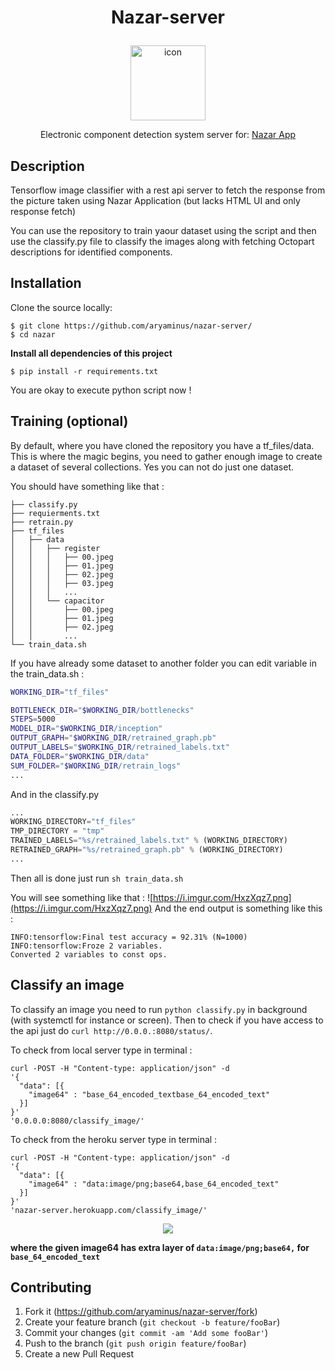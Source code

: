 # <p align="center"> Nazar-server </p>
<p align="center">
  <img alt="icon" src="https://i.imgur.com/dcLEEIn.png" width="120" height="120"> 
</p>
<p align="center">Electronic component detection system server for: <a href="https://github.com/aryaminus/nazar" target="_blank">Nazar App</a>
</p>

## Description
Tensorflow image classifier with a rest api server to fetch the response from the picture taken using Nazar Application (but lacks HTML UI and only response fetch)

You can use the repository to train yaour dataset using the script and then use the classify.py file to classify the images along with fetching Octopart descriptions for identified components.

## Installation 

Clone the source locally:
```
$ git clone https://github.com/aryaminus/nazar-server/
$ cd nazar
```
**Install all dependencies of this project**
```
$ pip install -r requirements.txt
```

You are okay to execute python script now !

## Training (optional)

By default, where you have cloned the repository you have a tf_files/data. This is where the magic begins, you need to gather enough image to create a dataset of several collections. 
Yes you can not do just one dataset.

You should have something like that :

```
├── classify.py
├── requierments.txt
├── retrain.py
├── tf_files
│   ├── data
│   │   ├── register
│   │   │   ├── 00.jpeg
│   │   │   ├── 01.jpeg
│   │   │   ├── 02.jpeg
│   │   │   ├── 03.jpeg
│   │   │   ...
│   │   └── capacitor
│   │       ├── 00.jpeg
│   │       ├── 01.jpeg
│   │       ├── 02.jpeg
│   │       ...
└── train_data.sh
```

If you have already some dataset to another folder you can edit variable in the train_data.sh :

```sh
WORKING_DIR="tf_files"

BOTTLENECK_DIR="$WORKING_DIR/bottlenecks"
STEPS=5000
MODEL_DIR="$WORKING_DIR/inception"
OUTPUT_GRAPH="$WORKING_DIR/retrained_graph.pb"
OUTPUT_LABELS="$WORKING_DIR/retrained_labels.txt"
DATA_FOLDER="$WORKING_DIR/data"
SUM_FOLDER="$WORKING_DIR/retrain_logs"
...
```

And in the classify.py

```python
...
WORKING_DIRECTORY="tf_files"
TMP_DIRECTORY = "tmp"
TRAINED_LABELS="%s/retrained_labels.txt" % (WORKING_DIRECTORY)
RETRAINED_GRAPH="%s/retrained_graph.pb" % (WORKING_DIRECTORY)
...
```

Then all is done just run `sh train_data.sh`

You will see something like that : 
![https://i.imgur.com/HxzXqz7.png](https://i.imgur.com/HxzXqz7.png)
And the end output is something like this :
```
INFO:tensorflow:Final test accuracy = 92.31% (N=1000)
INFO:tensorflow:Froze 2 variables.
Converted 2 variables to const ops.
```

## Classify an image

To classify an image you need to run `python classify.py` in background (with systemctl for instance or screen).
Then to check if you have access to the api just do `curl http://0.0.0.:8080/status/`.

To check from local server type in terminal :

```curl
curl -POST -H "Content-type: application/json" -d 
'{
  "data": [{
    "image64" : "base_64_encoded_textbase_64_encoded_text"
  }]
}'
'0.0.0.0:8080/classify_image/'
```

To check from the heroku server type in terminal :

```curl
curl -POST -H "Content-type: application/json" -d 
'{
  "data": [{
    "image64" : "data:image/png;base64,base_64_encoded_text"
  }]
}'
'nazar-server.herokuapp.com/classify_image/'
```
<p align="center">
  <img src="https://i.imgur.com/LjIUUSF.png"> 
</p>

**where the given image64 has extra layer of `data:image/png;base64,` for  `base_64_encoded_text`**

## Contributing

1. Fork it (<https://github.com/aryaminus/nazar-server/fork>)
2. Create your feature branch (`git checkout -b feature/fooBar`)
3. Commit your changes (`git commit -am 'Add some fooBar'`)
4. Push to the branch (`git push origin feature/fooBar`)
5. Create a new Pull Request